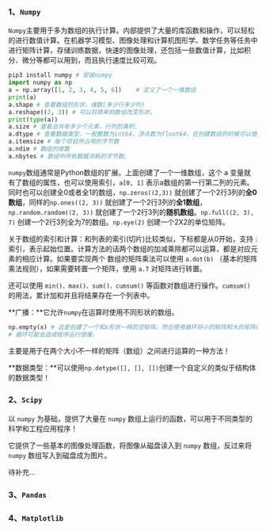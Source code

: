 ### 1、`Numpy` ###

`Numpy`主要用于多为数组的执行计算。内部提供了大量的库函数和操作，可以轻松的进行数值计算。在机器学习模型、图像处理和计算机图形学、数学任务等任务中进行矩阵计算，存储训练数据，快速的图像处理，还包括一些数值计算，比如积分、微分等都可以用到，而且执行速度比较可观。

```python
pip3 install numpy # 安装numpy
import numpy as np
a = np.array([1, 2, 3, 4, 5, 6])	# 定义了一个一维数组
print(a)
a.shape	# 查看数组的形状，维数(多少行多少列)
a.reshape((2, 3)) # 可以将原来的数组改变形状。
print(type(a))
a.size # 查看总共有多少个元素，行列的乘积、
a.dtype # 查看数据类型，一般整数为int64，浮点数为float64，在创建数组的时候可以使用np.dtype=int64来指定数据类型。
a.itemsize # 每个项目所占用的字节数
a.ndim # 数组的维数
a.nbytes # 数组中所有数据消耗的字节数。
```

`numpy`数组通常是Python数组的扩展。上面创建了一个一维数组，这个 a 变量就有了数组的属性，也可以使用索引，`a[0, 1]` 表示a数组的第一行第二列的元素。同时也可以创建全0或者全1的数组，`np.zeros((2,3))` 就创建了一个2行3列的**全0数组**，同样的`np.ones((2, 3))` 就创建了一个2行3列的**全1数组**，`np.random.random((2, 3))` 就创建了一个2行3列的**随机数组**。`np.full((2, 3), 7)` 创建一个2行3列全为7的数组。`np.eye(2)` 创建一个2X2的单位矩阵。

关于数组的索引和计算：和列表的索引(切片)比较类似，下标都是从0开始，支持 : 索引，表示起始位置。计算方法的话两个数组的加减乘除都可以运算，都是对应元素的相应计算。如果要实现两个 数组的矩阵乘法可以使用 `a.dot(b)` （基本的矩阵乘法规则），如果需要转置一个矩阵，使用 `a.T` 对矩阵进行转置。

还可以使用 `min()、max()、sum()、cumsum()` 等函数对数组进行操作。`cumsum()` 的用法，累计加和并且将结果存在一个列表中。

**广播：**它允许`numpy`在运算时使用不同形状的数组。

```python
np.empty(x) # 这是创建了一个和x形状一样的空矩阵。然后使用循环将小的矩阵和大的矩阵做运算。
# 循环可能会造成程序运行很慢。
```

主要是用于在两个大小不一样的矩阵（数组）之间进行运算的一种方法！

**数据类型：**可以使用`np.detype([], [], [])`创建一个自定义的类似于结构体的数据类型！

### 2、`Scipy` ###

以 `numpy` 为基础，提供了大量在 `numpy` 数组上运行的函数，可以用于不同类型的科学和工程应用程序！

它提供了一些基本的图像处理函数，将图像从磁盘读入到 `numpy` 数组，反过来将 `numpy` 数组写入到磁盘成为图片。



待补充...

### 3、`Pandas` ###



### 4、`Matplotlib` ###

